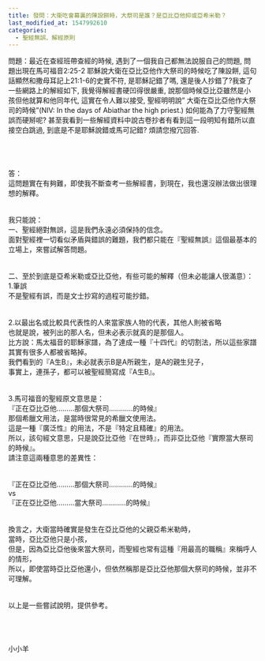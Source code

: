 ```yaml
---
title: 發問：大衛吃會幕裏的陳設餅時，大祭司是誰？是亞比亞他抑或亞希米勒？
last_modified_at: 1547992610
categories:
  - 聖經無誤、解經原則
---
```


問題：最近在查經班帶查經的時候, 遇到了一個我自己都無法說服自己的問題, 問題出現在馬可福音2:25-2 耶穌說大衛在亞比亞他作大祭司的時候吃了陳設餅, 這句話顯然和撒母耳記上21:1-6的史實不符, 是耶穌記錯了嗎, 還是後人抄錯了?<!--more-->我查了一些網路上的解經如下, 我覺得解經書硬凹得很嚴重, 說那個時候亞比亞雖然是小孩但他就算和他同年代, 這實在令人難以接受, 聖經明明說” 大衛在亞比亞他作大祭司的時候”(NIV: In the days of Abiathar the high priest.) 如何能為了力守聖經無誤而硬掰呢? 甚至我看到一些解經資料中說古卷抄者有看到這一段明知有錯所以直接空白跳過, 到底是不是耶穌說錯或馬可記錯? 煩請您撥冗回答.<br><br><br><br><br>答：<br>這問題實在有夠難，即使我不斷查考一些解經書，到現在，我也還沒辦法做出很理想的解釋。<br><br> <br>我只能說：<br>一、聖經絕對無誤，這是我們永遠必須保持的信念。<br>面對聖經裡一切看似矛盾與錯誤的難題，我們都只能在『聖經無誤』這個最基本的立場上，來嘗試解答問題。<br><br> <br>二、至於到底是亞希米勒或亞比亞他，有些可能的解釋（但未必能讓人很滿意）：<br>1.筆誤<br>不是聖經有誤，而是文士抄寫的過程可能抄錯。<br><br> <br>2.以最出名或比較具代表性的人來當家族人物的代表，其他人則被省略<br>也就是說，被列出的那人名，但未必表示就真的是那個人。<br>比方說：馬太福音的耶穌家譜，為了達成一種『十四代』的切割法，所以這些家譜其實有很多人都被省略掉。<br>我們看到的『A生B』，未必就表示B是A所親生，是A的親生兒子，<br>事實上，連孫子，都可以被聖經簡寫成『A生B』。<br><br> <br>3.馬可福音的聖經原文意思是：<br>『正在亞比亞他………那個大祭司…………的時候』<br>那個希臘文用法，是當時很常見的希臘文使用法。<br>這是一種『廣泛性』的用法，不是『特定且精確』的用法。<br>所以，該句經文意思，只是說亞比亞他『在世時』，而非亞比亞他『實際當大祭司的時候』。<br>請注意這兩種意思的差異性：<br><br> <br>『正在亞比亞他………那個大祭司…………的時候』<br>vs<br>『正在亞比亞他………當大祭司…………的時候』<br><br> <br>換言之，大衛當時確實是發生在亞比亞他的父親亞希米勒時，<br>當時，亞比亞他只是小孩，<br>但是，因為亞比亞他後來當大祭司，而聖經也常有這種『用最高的職稱』來稱呼人的情形，<br>所以，即使當時亞比亞他還小，但依然稱那是亞比亞他那個大祭司的時候，並非不可理解。<br> <br> <br>以上是一些嘗試說明，提供參考。<br><br><br><br><br>小小羊<br>
